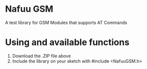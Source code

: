 # Nafuu GSM
A test library for GSM Modules that supports AT Commands

# Using and available functions
1. Download the .ZIP file above
2. Include the library on your sketch with #include <NafuuGSM.h>
